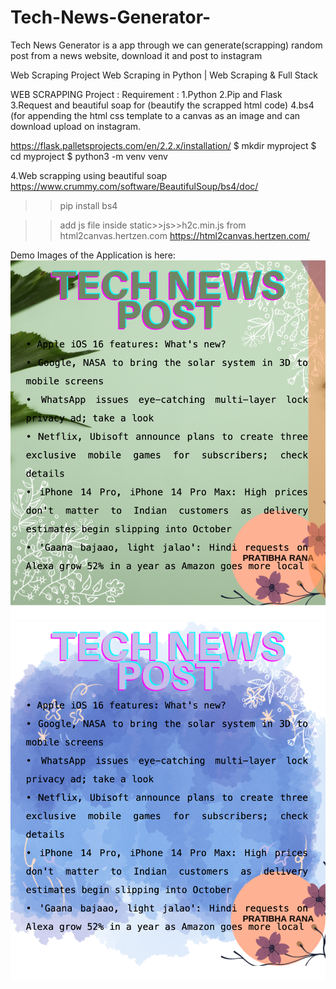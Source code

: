# Tech-News-Generator-
Tech News Generator  is a app through we can generate(scrapping) random post from  a news website, download it and post to instagram

Web Scraping Project Web Scraping in Python | Web Scraping & Full Stack 

WEB SCRAPPING Project :
Requirement :
1.Python
2.Pip and Flask
3.Request and beautiful soap for (beautify the scrapped html code)
4.bs4 (for appending the html css template to a canvas as an image and can download upload on instagram.


https://flask.palletsprojects.com/en/2.2.x/installation/
$ mkdir myproject
$ cd myproject
$ python3 -m venv venv


4.Web scrapping using beautiful soap 
https://www.crummy.com/software/BeautifulSoup/bs4/doc/
>> pip install bs4

>> add js file inside static>>js>>h2c.min.js from html2canvas.hertzen.com
https://html2canvas.hertzen.com/

Demo Images of the Application is here:
<img src="/static/Demo /somefilename1.png" alt="demo data" title="Demo Data title">
<img src="/static/Demo /somefilename.png" alt="demo data" title="Demo Data title">
